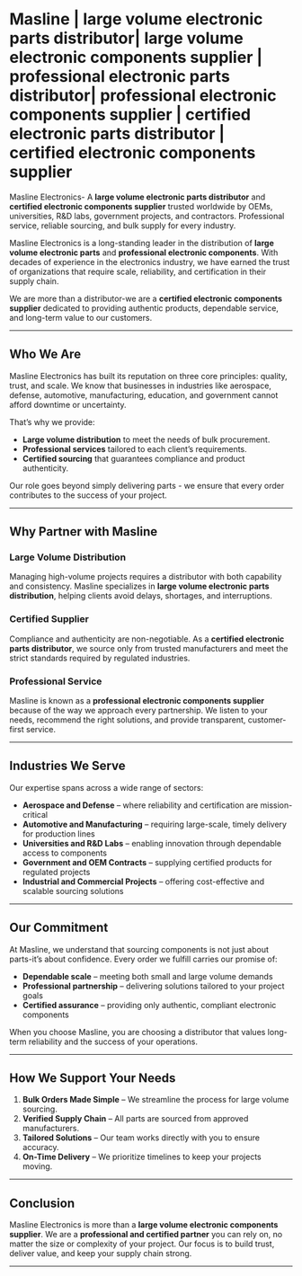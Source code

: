# Masline | large volume electronic parts distributor| large volume electronic components supplier | professional electronic parts distributor| professional electronic components supplier | certified electronic parts distributor | certified electronic components supplier


Masline Electronics- A **large volume electronic parts distributor** and **certified electronic components supplier** trusted worldwide by OEMs, universities, R&amp;D labs, government projects, and contractors. Professional service, reliable sourcing, and bulk supply for every industry.

Masline Electronics is a long-standing leader in the distribution of **large volume electronic parts** and **professional electronic components**. With decades of experience in the electronics industry, we have earned the trust of organizations that require scale, reliability, and certification in their supply chain.

We are more than a distributor-we are a **certified electronic components supplier** dedicated to providing authentic products, dependable service, and long-term value to our customers.

---

## Who We Are

Masline Electronics has built its reputation on three core principles: quality, trust, and scale. We know that businesses in industries like aerospace, defense, automotive, manufacturing, education, and government cannot afford downtime or uncertainty.

That’s why we provide:  

- **Large volume distribution** to meet the needs of bulk procurement.  
- **Professional services** tailored to each client’s requirements.  
- **Certified sourcing** that guarantees compliance and product authenticity.  

Our role goes beyond simply delivering parts - we ensure that every order contributes to the success of your project.

---

## Why Partner with Masline

### Large Volume Distribution
Managing high-volume projects requires a distributor with both capability and consistency. Masline specializes in **large volume electronic parts distribution**, helping clients avoid delays, shortages, and interruptions.

### Certified Supplier
Compliance and authenticity are non-negotiable. As a **certified electronic parts distributor**, we source only from trusted manufacturers and meet the strict standards required by regulated industries.

### Professional Service
Masline is known as a **professional electronic components supplier** because of the way we approach every partnership. We listen to your needs, recommend the right solutions, and provide transparent, customer-first service.

---

## Industries We Serve

Our expertise spans across a wide range of sectors:

- **Aerospace and Defense** – where reliability and certification are mission-critical  
- **Automotive and Manufacturing** – requiring large-scale, timely delivery for production lines  
- **Universities and R&D Labs** – enabling innovation through dependable access to components  
- **Government and OEM Contracts** – supplying certified products for regulated projects  
- **Industrial and Commercial Projects** – offering cost-effective and scalable sourcing solutions  

---

## Our Commitment

At Masline, we understand that sourcing components is not just about parts-it’s about confidence. Every order we fulfill carries our promise of:

- **Dependable scale** – meeting both small and large volume demands  
- **Professional partnership** – delivering solutions tailored to your project goals  
- **Certified assurance** – providing only authentic, compliant electronic components  

When you choose Masline, you are choosing a distributor that values long-term reliability and the success of your operations.

---

## How We Support Your Needs

1. **Bulk Orders Made Simple** – We streamline the process for large volume sourcing.  
2. **Verified Supply Chain** – All parts are sourced from approved manufacturers.  
3. **Tailored Solutions** – Our team works directly with you to ensure accuracy.  
4. **On-Time Delivery** – We prioritize timelines to keep your projects moving.  

---

## Conclusion

Masline Electronics is more than a **large volume electronic components supplier**. We are a **professional and certified partner** you can rely on, no matter the size or complexity of your project. Our focus is to build trust, deliver value, and keep your supply chain strong.

---

